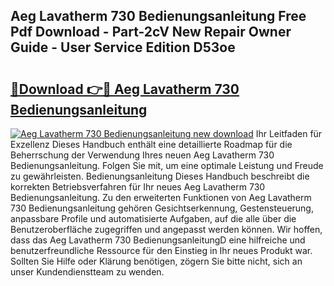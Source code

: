 ## Aeg Lavatherm 730 Bedienungsanleitung Free Pdf Download - Part-2cV New Repair Owner Guide - User Service Edition D53oe

# <h2><a href="http://df4p0kb.blite.top/?on=Aeg+Lavatherm+730+Bedienungsanleitung">🔗Download 👉🔴 Aeg Lavatherm 730 Bedienungsanleitung</a></h2>

[![Aeg Lavatherm 730 Bedienungsanleitung new download](https://i.imgur.com/lujVjoI.png)](http://df4p0kb.blite.top/?on=Aeg+Lavatherm+730+Bedienungsanleitung)
Ihr Leitfaden für Exzellenz Dieses Handbuch enthält eine detaillierte Roadmap für die Beherrschung der Verwendung Ihres neuen Aeg Lavatherm 730 Bedienungsanleitung. Folgen Sie mit, um eine optimale Leistung und Freude zu gewährleisten. Bedienungsanleitung Dieses Handbuch beschreibt die korrekten Betriebsverfahren für Ihr neues Aeg Lavatherm 730 Bedienungsanleitung. Zu den erweiterten Funktionen von Aeg Lavatherm 730 Bedienungsanleitung gehören Gesichtserkennung, Gestensteuerung, anpassbare Profile und automatisierte Aufgaben, auf die alle über die Benutzeroberfläche zugegriffen und angepasst werden können. Wir hoffen, dass das Aeg Lavatherm 730 BedienungsanleitungD eine hilfreiche und benutzerfreundliche Ressource für den Einstieg in Ihr neues Produkt war. Sollten Sie Hilfe oder Klärung benötigen, zögern Sie bitte nicht, sich an unser Kundendienstteam zu wenden.
